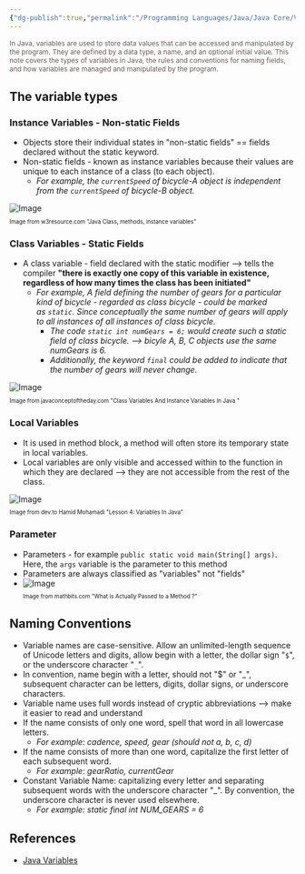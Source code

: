 ```yaml
---
{"dg-publish":true,"permalink":"/Programming Languages/Java/Java Core/Variables/","title":"Language Basic Variables","noteIcon":"1","updated":"2024-05-04T21:01:28.431+07:00"}
---
```


<span style="color:#6a5858; font-size: 85%;">In Java, variables are used to store data values that can be accessed and manipulated by the program. They are defined by a data type, a name, and an optional initial value. This note covers the types of variables in Java, the rules and conventions for naming fields, and how variables are managed and manipulated by the program.</span>

## The variable  types
### Instance Variables - Non-static Fields
- Objects store their individual states in "non-static fields" == fields declared without the static keyword.
- Non-static fields - known as instance variables because their values are unique to each instance of a class (to each object).
	- *For example, the `currentSpeed` of bicycle-A object is independent from the `currentSpeed` of bicycle-B object.*
<div><img src="https://www.w3resource.com/w3r_images/java-class-image.png" alt="Image"> <p style="font-size: 70%;">Image from w3resource.com "Java Class, methods, instance variables"</p></div>


### Class Variables - Static Fields
- A class variable - field declared with the static modifier --> tells the compiler **"there is exactly one copy of this variable in existence, regardless of how many times the class has been initiated"** 
	- *For example, A field defining the number of gears for a particular kind of bicycle - regarded as class bicycle - could be marked as `static`. Since conceptually the same number of gears will apply to all instances of all instances of class bicycle.*
		- *The code `static int numGears = 6;` would create such a static field of class bicycle. --> bicyle A, B, C objects use the same numGears is 6.*
		- *Additionally, the keyword `final` could be added to indicate that the number of gears will never change.*
<div> <img src="https://javaconceptoftheday.com/wp-content/uploads/2016/07/ClassVariableVsInstanceVariable.png" alt="Image"> <p style="font-size: 70%;">Image from javaconceptoftheday.com "Class Variables And Instance Variables In Java
"</p></div>

###  Local Variables
- It is used in method block, a method will often store its temporary state in local variables.
- Local variables are only visible and accessed within to the function in which they are declared --> they are not accessible from the rest of the class.
<div> <img src="https://res.cloudinary.com/practicaldev/image/fetch/s--VaUTFAto--/c_limit%2Cf_auto%2Cfl_progressive%2Cq_auto%2Cw_880/https://1.bp.blogspot.com/-_KKgYsgtkXY/XQIYE3IBwvI/AAAAAAAAIMU/TpDi88cbMqMgeCyIJ2H6JHllDPuZtsoagCLcBGAs/s1600/variables.png" alt="Image"> <p style="font-size: 70%;">Image from dev.to Hamid Mohamadi "Lesson 4: Variables In Java"</p></div>

###  Parameter
- Parameters - for example `public static void main(String[] args)`. Here, the `args` variable is the parameter to this method
- Parameters are always classified as "variables" not "fields"
- <div> <img src="https://mathbits.com/MathBits/Java/Methods/methodspic.jpg" alt="Image"> <p style="font-size: 70%;">Image from mathbits.com "What is Actually Passed to a Method ?"</p></div>


## Naming Conventions
- Variable names are case-sensitive. Allow an unlimited-length sequence of Unicode letters and digits, allow begin with a letter, the dollar sign "`$`", or the underscore character "`_`".
- In convention, name begin with a letter, should not "$" or "_", subsequent character can be letters, digits, dollar signs, or underscore characters.
- Variable name uses full words instead of cryptic abbreviations --> make it easier to read and understand
- If the name consists of only one word, spell that word in all lowercase letters.
	- *For example: cadence, speed, gear (should not a, b, c, d)*
- If the name consists of more than one word, capitalize the first letter of each subsequent word. 
	- *For example: gearRatio, currentGear*
- Constant Variable Name: capitalizing every letter and separating subsequent words with the underscore character "_". By convention, the underscore character is never used elsewhere.
	- *For example: static final int NUM_GEARS = 6*


## References
- [Java Variables](https://docs.oracle.com/javase/tutorial/java/nutsandbolts/variables.html)